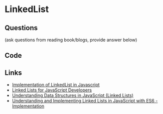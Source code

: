 # LinkedList

## Questions

(ask questions from reading book/blogs, provide answer below)

## Code

## Links
- [Implementation of LinkedList in Javascript](https://www.geeksforgeeks.org/implementation-linkedlist-javascript/)
- [Linked Lists for JavaScript Developers](https://daveceddia.com/linked-lists-javascript/)
- [Understanding Data Structures in JavaScript (Linked Lists)](https://soshace.com/understanding-data-structures-in-javascript-linked-lists/)
- [Understanding and Implementing Linked Lists in JavaScript with ES6 - Implementation](https://dev.to/blarzhernandez/understanding-and-implementing-linked-lists-in-javascript-with-es6-implementation-4nif)
